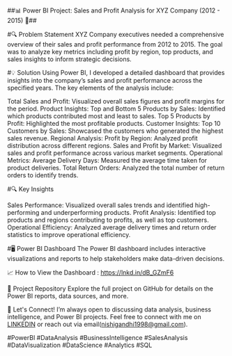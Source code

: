 ##📊 Power BI Project: Sales and Profit Analysis for XYZ Company (2012 - 2015) 🚀##

#🔍 Problem Statement
XYZ Company executives needed a comprehensive overview of their sales and profit performance from 2012 to 2015. The goal was to analyze key metrics including profit by region, top products, and sales insights to inform strategic decisions.

#💡 Solution
Using Power BI, I developed a detailed dashboard that provides insights into the company’s sales and profit performance across the specified years. The key elements of the analysis include:

Total Sales and Profit: Visualized overall sales figures and profit margins for the period.
Product Insights: Top and Bottom 5 Products by Sales: Identified which products contributed most and least to sales.
Top 5 Products by Profit: Highlighted the most profitable products.
Customer Insights: Top 10 Customers by Sales: Showcased the customers who generated the highest sales revenue.
Regional Analysis: Profit by Region: Analyzed profit distribution across different regions.
Sales and Profit by Market: Visualized sales and profit performance across various market segments.
Operational Metrics: Average Delivery Days: Measured the average time taken for product deliveries.
Total Return Orders: Analyzed the total number of return orders to identify trends.

#🔍 Key Insights

Sales Performance: Visualized overall sales trends and identified high-performing and underperforming products.
Profit Analysis: Identified top products and regions contributing to profits, as well as top customers.
Operational Efficiency: Analyzed average delivery times and return order statistics to improve operational efficiency.

#🖥️ Power BI Dashboard
The Power BI dashboard includes interactive visualizations and reports to help stakeholders make data-driven decisions.

📈 How to View the Dashboard : https://lnkd.in/dB_GZmF6

🔗 Project Repository
Explore the full project on GitHub for details on the Power BI reports, data sources, and more.

💬 Let's Connect!
I’m always open to discussing data analysis, business intelligence, and Power BI projects. Feel free to connect with me on [LINKEDIN](https://www.linkedin.com/in/nishigandhianalyst/)
 or reach out via email(nishigandhi1998@gmail.com).

#PowerBI #DataAnalysis #BusinessIntelligence #SalesAnalysis #DataVisualization #DataScience #Analytics #SQL
